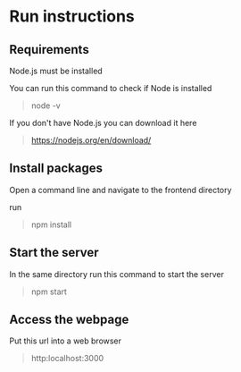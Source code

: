 # Run instructions

## Requirements
Node.js must be installed

You can run this command to check if Node is installed
> node -v

If you don't have Node.js you can download it here
> https://nodejs.org/en/download/

## Install packages
Open a command line and navigate to the frontend directory

run 
> npm install 

## Start the server
In the same directory run this command to start the server

> npm start

## Access the webpage
Put this url into a web browser

> http:localhost:3000
